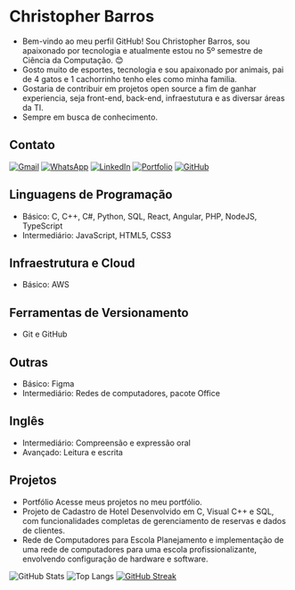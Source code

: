 # Christopher Barros
- Bem-vindo ao meu perfil GitHub! Sou Christopher Barros, sou apaixonado por tecnologia e atualmente estou no 5º semestre de Ciência da Computação. 😊
- Gosto muito de esportes, tecnologia e sou apaixonado por animais, pai de 4 gatos e 1 cachorrinho tenho eles como minha familia.
- Gostaria de contribuir em projetos open source a fim de ganhar experiencia, seja front-end, back-end, infraestutura e as diversar áreas da TI.
- Sempre em busca de conhecimento.
  
## Contato
[![Gmail](https://img.shields.io/badge/Gmail-333333?style=for-the-badge&logo=gmail&logoColor=red)](mailto:chrisbmineiro@gmail.com)
[![WhatsApp](https://img.shields.io/badge/WhatsApp-25D366?style=for-the-badge&logo=whatsapp&logoColor=white)](https://wa.me/+5511985154394)
[![LinkedIn](https://img.shields.io/badge/LinkedIn-0077B5?style=for-the-badge&logo=linkedin&logoColor=white)](https://www.linkedin.com/in/chrisbmineiro/)
[![Portfolio](https://img.shields.io/badge/Portfolio-FF5722?style=for-the-badge&logo=todoist&logoColor=white)](https://chrisbmineiro.github.io/portfolio3)
[![GitHub](https://img.shields.io/badge/GitHub-100000?style=for-the-badge&logo=github&logoColor=white)](https://github.com/chrisbmineiro)

## Linguagens de Programação
- Básico: C, C++, C#, Python, SQL, React, Angular, PHP, NodeJS, TypeScript
- Intermediário: JavaScript, HTML5, CSS3
## Infraestrutura e Cloud
- Básico: AWS
## Ferramentas de Versionamento
- Git e GitHub
## Outras
- Básico: Figma
- Intermediário: Redes de computadores, pacote Office
## Inglês
- Intermediário: Compreensão e expressão oral
- Avançado: Leitura e escrita
## Projetos
- Portfólio
Acesse meus projetos no meu portfólio.
- Projeto de Cadastro de Hotel
Desenvolvido em C, Visual C++ e SQL, com funcionalidades completas de gerenciamento de reservas e dados de clientes.
- Rede de Computadores para Escola
Planejamento e implementação de uma rede de computadores para uma escola profissionalizante, envolvendo configuração de hardware e software.

![GitHub Stats](https://github-readme-stats.vercel.app/api?username=chrisbmineiro&theme=transparent&bg_color=000&border_color=30A3DC&show_icons=true&icon_color=30A3DC&title_color=E94D5F&text_color=FFF)
![Top Langs](https://github-readme-stats-git-masterrstaa-rickstaa.vercel.app/api/top-langs/?username=chrisbmineiro&bg_color=000&border_color=30A3DC&title_color=E94D5F&text_color=FFF)
[![GitHub Streak](https://streak-stats.demolab.com/?user=chrisbmineiro&theme=bear&background=000&border=30A3DC&dates=FFF)](https://git.io/streak-stats)
